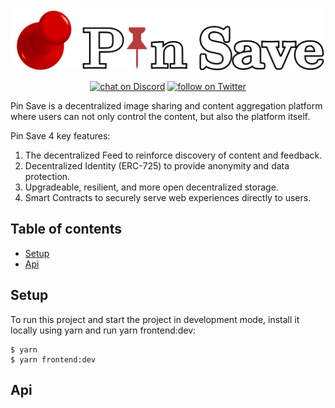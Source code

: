 <p align="center">
  <img src="https://github.com/Pfed-prog/Dspyt-NFTs-EVM/blob/master/packages/frontend/public/PinSaveL.png?raw=true" alt="Size Limit CLI" width="738" >
</p>

<p align="center">
    <a href="https://discord.gg/NTn6MZqk">
        <img src="https://img.shields.io/discord/915204325771444234?style=flat-square"
            alt="chat on Discord"></a>
    <a href="https://twitter.com/intent/follow?screen_name=pinsav3">
        <img src="https://img.shields.io/twitter/follow/pinsav3?style=social"
            alt="follow on Twitter"></a>
</p>

Pin Save is a decentralized image sharing and content aggregation platform where users can not only control the content, but also the platform itself.

Pin Save 4 key features:

1. The decentralized Feed to reinforce discovery of content and feedback.
2. Decentralized Identity (ERC-725) to provide anonymity and data protection.
3. Upgradeable, resilient, and more open decentralized storage.
4. Smart Contracts to securely serve web experiences directly to users.

## Table of contents

- [Setup](#setup)
- [Api](#api)

## Setup

To run this project and start the project in development mode, install it locally using yarn and run yarn frontend:dev:

```
$ yarn
$ yarn frontend:dev
```

## Api

